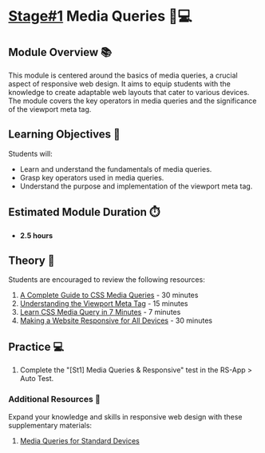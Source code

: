 # [Stage#1](../../) Media Queries 📱💻

## Module Overview 📚

This module is centered around the basics of media queries, a crucial aspect of responsive web design. It aims to equip students with the knowledge to create adaptable web layouts that cater to various devices. The module covers the key operators in media queries and the significance of the viewport meta tag.

## Learning Objectives 🎯

Students will:

- Learn and understand the fundamentals of media queries.
- Grasp key operators used in media queries.
- Understand the purpose and implementation of the viewport meta tag.

## Estimated Module Duration ⏱️

- **2.5 hours**

## Theory 📖

Students are encouraged to review the following resources:

1. [A Complete Guide to CSS Media Queries](https://css-tricks.com/a-complete-guide-to-css-media-queries/) - 30 minutes
2. [Understanding the Viewport Meta Tag](https://developer.mozilla.org/en-US/docs/Web/HTML/Viewport_meta_tag) - 15 minutes
3. [Learn CSS Media Query in 7 Minutes](https://www.youtube.com/watch?v=yU7jJ3NbPdA) - 7 minutes
4. [Making a Website Responsive for All Devices](https://www.youtube.com/watch?v=UUjNEMXZA-k) - 30 minutes

## Practice 💻

1. Complete the "[St1] Media Queries & Responsive" test in the RS-App > Auto Test.

### Additional Resources 📘

Expand your knowledge and skills in responsive web design with these supplementary materials:

1. [Media Queries for Standard Devices](https://css-tricks.com/snippets/css/media-queries-for-standard-devices/)
